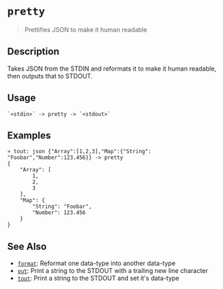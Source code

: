 # `pretty`

> Prettifies JSON to make it human readable

## Description

Takes JSON from the STDIN and reformats it to make it human readable, then
outputs that to STDOUT.

## Usage

    `<stdin>` -> pretty -> `<stdout>`

## Examples

    » tout: json {"Array":[1,2,3],"Map":{"String": "Foobar","Number":123.456}} -> pretty
    {
        "Array": [
            1,
            2,
            3
        ],
        "Map": {
            "String": "Foobar",
            "Number": 123.456
        }
    }

## See Also

- [`format`](./format.md):
  Reformat one data-type into another data-type
- [`out`](./out.md):
  Print a string to the STDOUT with a trailing new line character
- [`tout`](./tout.md):
  Print a string to the STDOUT and set it's data-type
